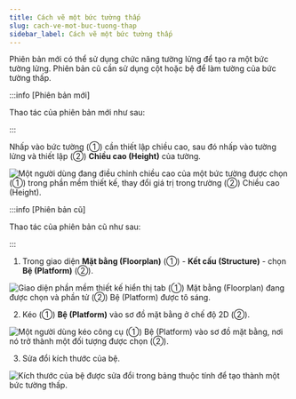 ```yaml
---
title: Cách vẽ một bức tường thấp
slug: cach-ve-mot-buc-tuong-thap
sidebar_label: Cách vẽ một bức tường thấp
---
```


Phiên bản mới có thể sử dụng chức năng tường lửng để tạo ra một bức tường lửng. Phiên bản cũ cần sử dụng cột hoặc bệ để làm tường của bức tường thấp.

:::info [Phiên bản mới]

Thao tác của phiên bản mới như sau:

:::

Nhấp vào bức tường (①) cần thiết lập chiều cao, sau đó nhấp vào tường lửng và thiết lập (②) **Chiều cao (Height)** của tường.

![Một người dùng đang điều chỉnh chiều cao của một bức tường được chọn (①) trong phần mềm thiết kế, thay đổi giá trị trong trường (②) Chiều cao (Height).](https://storage.googleapis.com/jegavn_kb/images/cc55b9fb-3fe9-4d87-b52c-e51c5eb6121a.png)

:::info [Phiên bản cũ]

Thao tác của phiên bản cũ như sau:

:::

1. Trong giao diện **Mặt bằng (Floorplan)** (①) - **Kết cấu (Structure)** - chọn **Bệ (Platform)** (②).

![Giao diện phần mềm thiết kế hiển thị tab (①) Mặt bằng (Floorplan) đang được chọn và phần tử (②) Bệ (Platform) được tô sáng.](https://storage.googleapis.com/jegavn_kb/images/1626cf1f-6bfc-4c78-8570-67ac229b410d.png)

2. Kéo (①) **Bệ (Platform)** vào sơ đồ mặt bằng ở chế độ 2D (②).

![Một người dùng kéo công cụ (①) Bệ (Platform) vào sơ đồ mặt bằng, nơi nó trở thành một đối tượng được chọn (②).](https://storage.googleapis.com/jegavn_kb/images/34f0be36-a84d-4327-a897-126a53fcbfc8.png)

3. Sửa đổi kích thước của bệ.

![Kích thước của bệ được sửa đổi trong bảng thuộc tính để tạo thành một bức tường thấp.](https://storage.googleapis.com/jegavn_kb/images/3c4d3cbc-831c-41ce-b903-2a4c4bc76dcf.png)